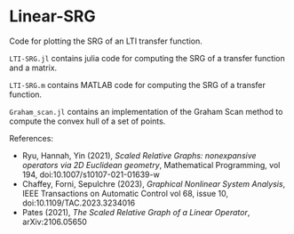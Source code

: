 # Linear-SRG


Code for plotting the SRG of an LTI transfer function.

`LTI-SRG.jl` contains julia code for computing the SRG of a transfer function and a matrix.

`LTI-SRG.m` contains MATLAB code for computing the SRG of a transfer function.

`Graham_scan.jl` contains an implementation of the Graham Scan method to compute the convex hull of a set of points.

References:

* Ryu, Hannah, Yin (2021), *Scaled Relative Graphs: nonexpansive operators via 2D Euclidean geometry*, Mathematical Programming, vol 194, doi:10.1007/s10107-021-01639-w
* Chaffey, Forni, Sepulchre (2023), *Graphical Nonlinear System Analysis*, IEEE Transactions on Automatic Control vol 68, issue 10, doi:10.1109/TAC.2023.3234016
* Pates (2021), *The Scaled Relative Graph of a Linear Operator*, arXiv:2106.05650
